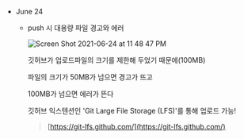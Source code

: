 - June 24
    - push 시 대용량 파일 경고와 에러

        ![Screen Shot 2021-06-24 at 11 48 47 PM](https://user-images.githubusercontent.com/77920227/123287221-8d025000-d549-11eb-924c-951373d80d3e.png)

        깃허브가 업로드파일의 크기를 제한해 두었기 때문에(100MB)

        파일의 크기가 50MB가 넘으면 경고가 뜨고

        100MB가 넘으면 에러가 뜬다

        깃허브 익스텐션인 'Git Large File Storage (LFS)'를 통해 업로드 가능!

        >[https://git-lfs.github.com/](https://git-lfs.github.com/)
